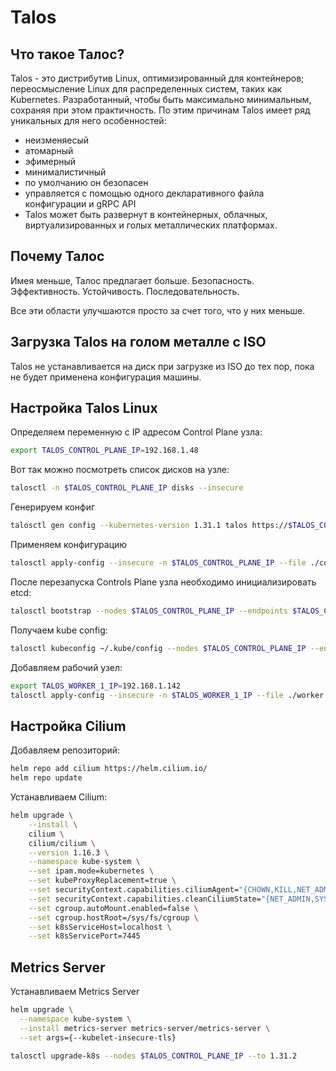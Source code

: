 # Talos

## Что такое Талос?

Talos - это дистрибутив Linux, оптимизированный для контейнеров; 
переосмысление Linux для распределенных систем, таких как Kubernetes. 
Разработанный, чтобы быть максимально минимальным, сохраняя при этом практичность. 
По этим причинам Talos имеет ряд уникальных для него особенностей:

- неизменяесый
- атомарный
- эфимерный
- минималистичный
- по умолчанию он безопасен
- управляется с помощью одного декларативного файла конфигурации и gRPC API
- Talos может быть развернут в контейнерных, облачных, виртуализированных и голых металлических платформах.

## Почему Талос

Имея меньше, Талос предлагает больше. Безопасность. Эффективность. Устойчивость. Последовательность.

Все эти области улучшаются просто за счет того, что у них меньше.

## Загрузка Talos на голом металле с ISO

Talos не устанавливается на диск при загрузке из ISO до тех пор, пока не будет применена конфигурация машины.

## Настройка Talos Linux

Определяем переменную с IP адресом Control Plane узла:

```sh
export TALOS_CONTROL_PLANE_IP=192.168.1.48
```

Вот так можно посмотреть список дисков на узле:

```sh
talosctl -n $TALOS_CONTROL_PLANE_IP disks --insecure
```

Генерируем конфиг

```sh
talosctl gen config --kubernetes-version 1.31.1 talos https://$TALOS_CONTROL_PLANE_IP:6443 --config-patch @patch.yaml
```

Применяем конфигурацию

```sh
talosctl apply-config --insecure -n $TALOS_CONTROL_PLANE_IP --file ./controlplane.yaml
```

После перезапуска Controls Plane узла необходимо инициализировать etcd:

```sh
talosctl bootstrap --nodes $TALOS_CONTROL_PLANE_IP --endpoints $TALOS_CONTROL_PLANE_IP --talosconfig=./talosconfig
```

Получаем kube config:

```sh
talosctl kubeconfig ~/.kube/config --nodes $TALOS_CONTROL_PLANE_IP --endpoints $TALOS_CONTROL_PLANE_IP --talosconfig ./talosconfig
```

Добавляем рабочий узел:

```sh
export TALOS_WORKER_1_IP=192.168.1.142
talosctl apply-config --insecure -n $TALOS_WORKER_1_IP --file ./worker.yaml
```

## Настройка Cilium

Добавляем репозиторий:

```sh
helm repo add cilium https://helm.cilium.io/
helm repo update
```

Устанавливаем Cilium:

```sh
helm upgrade \
    --install \
    cilium \
    cilium/cilium \
    --version 1.16.3 \
    --namespace kube-system \
    --set ipam.mode=kubernetes \
    --set kubeProxyReplacement=true \
    --set securityContext.capabilities.ciliumAgent="{CHOWN,KILL,NET_ADMIN,NET_RAW,IPC_LOCK,SYS_ADMIN,SYS_RESOURCE,DAC_OVERRIDE,FOWNER,SETGID,SETUID}" \
    --set securityContext.capabilities.cleanCiliumState="{NET_ADMIN,SYS_ADMIN,SYS_RESOURCE}" \
    --set cgroup.autoMount.enabled=false \
    --set cgroup.hostRoot=/sys/fs/cgroup \
    --set k8sServiceHost=localhost \
    --set k8sServicePort=7445
```

## Metrics Server

Устанавливаем Metrics Server

```sh
helm upgrade \
  --namespace kube-system \
  --install metrics-server metrics-server/metrics-server \
  --set args={--kubelet-insecure-tls}
```

```sh
talosctl upgrade-k8s --nodes $TALOS_CONTROL_PLANE_IP --to 1.31.2
```
